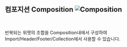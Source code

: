 ## 컴포지션 Composition ![Composition](/img/widget/IUClass.png)<br />
<br/>

반복되는 위젯의 조합을 Composition내에서 구성하여 Import/Header/Footer/Collection에서 사용할 수 있습니다.